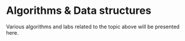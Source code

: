 # Algorithms & Data structures

Various algorithms and labs related to the topic above will be presented here.